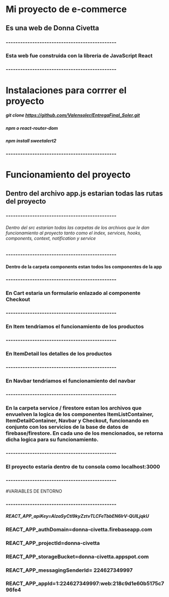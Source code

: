 # Mi proyecto de e-commerce
## Es una web de Donna Civetta 
### ----------------------------------------------
### Esta web fue construida con la libreria de JavaScript React
####
### ----------------------------------------------
# Instalaciones para corrrer el proyecto
##### git clone https://github.com/Valensoler/EntregaFinal_Soler.git
##### npm o react-router-dom
##### npm install sweetalert2
##### 
### ----------------------------------------------
# Funcionamiento del proyecto

## Dentro del archivo app.js estarian todas las rutas del proyecto
### ----------------------------------------------
###### Dentro del src estarian todas las carpetas de los archivos que le dan funcionamiento al proyecto tanto como el index, services, hooks, components, context, notification y service
### ----------------------------------------------
#### Dentro de la carpeta components estan todos los componentes de la app
### ----------------------------------------------
### En Cart estaria un formulario enlazado al componente Checkout
### ----------------------------------------------
### En Item tendriamos el funcionamiento de los productos
### ----------------------------------------------
### En ItemDetail los detalles de los productos
### ----------------------------------------------
### En Navbar tendriamos el funcionamiento del navbar
### ----------------------------------------------
### En la carpeta service / firestore estan los archivos que envuelven la logica de los componentes ItemListContainer, ItemDetailContainer, Navbar y Checkout, funcionando en conjunto con los servicios de la base de datos de firebase/firestore. En cada uno de los mencionados, se retorna dicha logica para su funcionamiento.
### ----------------------------------------------
### El proyecto estaria dentro de tu consola como localhost:3000
### ----------------------------------------------
#VARIABLES DE ENTORNO
### ----------------------------------------------
##### REACT_APP_apiKey=AIzaSyCtl9kyZztvTLCFeTbbEN6lrV-QUlLjqkU
### REACT_APP_authDomain=donna-civetta.firebaseapp.com
### REACT_APP_projectId=donna-civetta
### REACT_APP_storageBucket=donna-civetta.appspot.com
### REACT_APP_messagingSenderId= 224627349997
### REACT_APP_appId=1:224627349997:web:218c9d1e60b5175c796fe4
